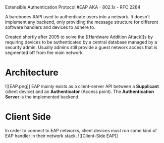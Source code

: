 Extensible Authentication Protocol #EAP 
AKA - 802.1x
	- RFC 2284

A barebones #API used to authenticate users into a network. It doesn't implement any backend, only providing the message structure for different software handlers and devices to adhere to.

Created shortly after 2005 to solve the [[Hardware Addition Attack]]s by requiring devices to be authenticated by a central database managed by a security admin.
	Usually admins still provide a guest network access that is segmented off from the main network.

# Architecture
![[EAP.png]]
EAP mainly exists as a client-server API between a **Supplicant** (client device) and an **Authenticator** (Access point). The **Authentication Server** is the implemented backend

# Client Side 
In order to connect to EAP networks, client devices must run some kind of EAP handler in their network stack.
![[Client-Side EAP]]